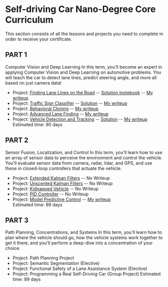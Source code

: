 # Self-driving Car Nano-Degree Core Curriculum
This section consists of all the lessons and projects you need to complete in order to receive your certificate.

## PART 1
Computer Vision and Deep Learning
In this term, you'll become an expert in applying Computer Vision and Deep Learning on automotive problems. You will teach the car to detect lane lines, predict steering angle, and more all based on just camera data!
  - Project: [Finding Lane Lines on the Road](https://github.com/jeffreylutz/Udacity-CarND-T1-P1-Lane-Lines) -- [Solution inotebook](https://github.com/jeffreylutz/Udacity-CarND-T1-P1-Lane-Lines/blob/master/P1.ipynb) -- [My writeup](https://github.com/jeffreylutz/Udacity-CarND-T1-P1-Lane-Lines/blob/master/CarND-LaneLines-P1_writeup.md)
  - Project: [Traffic Sign Classifier](https://github.com/jeffreylutz/Udacity-CarND-T1-P2-Traffic-Sign-Classifier) -- [Solution](https://github.com/jeffreylutz/Udacity-CarND-T1-P2-Traffic-Sign-Classifier/blob/master/Traffic_Sign_Classifier.ipynb) -- [My writeup](https://github.com/jeffreylutz/Udacity-CarND-T1-P2-Traffic-Sign-Classifier/blob/master/project_writeup.pdf)
  - Project: [Behavioral Cloning](https://github.com/jeffreylutz/Udacity-CarND-T1-P3-Behavioral-Cloning) -- [My writeup](https://github.com/jeffreylutz/Udacity-CarND-T1-P3-Behavioral-Cloning/blob/master/writeup.pdf)
  - Project: [Advanced Lane Finding](https://github.com/jeffreylutz/Udacity-CarND-T1-P4-Advanced-Lane-Lines) -- [My writeup](https://github.com/jeffreylutz/Udacity-CarND-T1-P4-Advanced-Lane-Lines/blob/master/project_writeup.pdf)
  - Project: [Vehicle Detection and Tracking](https://github.com/jeffreylutz/Udacity-CarND-T1-P5-Vehicle-Dectection) -- [Solution](https://github.com/jeffreylutz/Udacity-CarND-T1-P5-Vehicle-Dectection/blob/master/CarND-Vehicle-Detection.ipynb) -- [My writeup](https://github.com/jeffreylutz/Udacity-CarND-T1-P5-Vehicle-Dectection/blob/master/project_writeup.pdf)  
  Estimated time: 90 days

## PART 2
Sensor Fusion, Localization, and Control
In this term, you'll learn how to use an array of sensor data to perceive the environment and control the vehicle. You'll evaluate sensor data from camera, radar, lidar, and GPS, and use these in closed-loop controllers that actuate the vehicle.
  - Project: [Extended Kalman Filters](https://github.com/jeffreylutz/Udacity-CarND-T2-P1-Extended-Kalman-Filter) -- No Writeup
  - Project: [Unscented Kalman Filters](https://github.com/jeffreylutz/Udacity-CarND-T2-P2-Unscented-Kalman-Filter) -- No Writeup
  - Project: [Kidnapped Vehicle](https://github.com/jeffreylutz/Udacity-CarND-T2-P3-Kidnapped-Vehicle) -- No Writeup
  - Project: [PID Controller](https://github.com/jeffreylutz/Udacity-CarND-T2-P4-PID-Control) -- No Writeup
  - Project: [Model Predictive Control](https://github.com/jeffreylutz/Udacity-CarND-T2-P5-MPC) -- [My writeup](https://github.com/jeffreylutz/Udacity-CarND-T2-P5-MPC/blob/master/Writeup.md)  
  Estimated time: 89 days

## PART 3
Path Planning, Concentrations, and Systems
In this term, you'll learn how to plan where the vehicle should go, how the vehicle systems work together to get it there, and you'll perform a deep-dive into a concentration of your choice.
  - Project: Path Planning Project
  - Project: Semantic Segmentation (Elective)
  - Project: Functional Safety of a Lane Assistance System (Elective)
  - Project: Programming a Real Self-Driving Car (Group Project)
  Estimated time: 89 days
